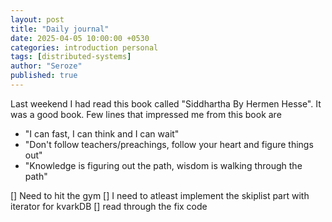 ```yaml
---
layout: post
title: "Daily journal"
date: 2025-04-05 10:00:00 +0530
categories: introduction personal
tags: [distributed-systems]
author: "Seroze"
published: true
---
```


Last weekend I had read this book called "Siddhartha By Hermen Hesse". It was a good book. Few lines that impressed me from this book are

- "I can fast, I can think and I can wait"
- "Don't follow teachers/preachings, follow your heart and figure things out"
- "Knowledge is figuring out the path, wisdom is walking through the path"

[] Need to hit the gym
[] I need to atleast implement the skiplist part with iterator for kvarkDB
[] read through the fix code
